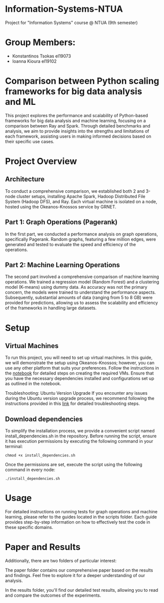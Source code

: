 # Information-Systems-NTUA
 
Project for "Information Systems" course @ NTUA (9th semester)

# Group Members:

- Konstantinos Tsokas el19073
- Ioanna Kioura el19102

# Comparison between Python scaling frameworks for big data analysis and ML

This project explores the performance and scalability of Python-based frameworks for big data analysis and machine learning, focusing on a comparison between Ray and Spark. Through detailed benchmarks and analysis, we aim to provide insights into the strengths and limitations of each framework, assisting users in making informed decisions based on their specific use cases.

# Project Overview

## Architecture

To conduct a comprehensive comparison, we established both 2 and 3-node cluster setups, installing Apache Spark, Hadoop Distributed File System (Hadoop DFS), and Ray. 
Each virtual machine is isolated on a node, hosted using the Okeanos-Knossos service by GRNET. 

## Part 1: Graph Operations (Pagerank)
In the first part, we conducted a performance analysis on graph operations, specifically Pagerank. Random graphs, featuring a few million edges, were generated and tested to evaluate the speed and efficiency of the operations.

## Part 2: Machine Learning Operations
The second part involved a comprehensive comparison of machine learning operations. We trained a regression model (Random Forest) and a clustering model (K-means) using dummy data. As accuracy was not the primary concern, the models were trained to understand the performance aspects. Subsequently, substantial amounts of data (ranging from 5 to 8 GB) were provided for predictions, allowing us to assess the scalability and efficiency of the frameworks in handling large datasets.

# Setup

## Virtual Machines
To run this project, you will need to set up virtual machines. In this guide, we will demonstrate the setup using Okeanos-Knossos; however, you can use any other platform that suits your preferences. Follow the instructions in the [notebook](https://colab.research.google.com/drive/1eE5FXf78Vz0KmBK5W8d4EUvEFATrVLmr?usp=drive_link) for detailed steps on creating the required VMs. Ensure that you have the necessary dependencies installed and configurations set up as outlined in the notebook.

Troubleshooting: Ubuntu Version Upgrade
If you encounter any issues during the Ubuntu version upgrade process, we recommend following the instructions provided in this [link](https://askubuntu.com/questions/1337637/apt-cant-upgrade-packages-and-system-still-showing-16-04-xenial-sources-af) for detailed troubleshooting steps.

## Download dependencies
To simplify the installation process, we provide a convenient script named install_dependencies.sh in the repository. Before running the script, ensure it has execution permissions by executing the following command in your terminal:
```
chmod +x install_dependencies.sh
```
Once the permissions are set, execute the script using the following command in every node:
```
./install_dependencies.sh
```
# Usage
For detailed instructions on running tests for graph operations and machine learning, please refer to the guides located in the scripts folder. Each guide provides step-by-step information on how to effectively test the code in these specific domains.

# Paper and Results

Additionally, there are two folders of particular interest:

The paper folder contains our comprehensive paper based on the results and findings. Feel free to explore it for a deeper understanding of our analysis.

In the results folder, you'll find our detailed test results, allowing you to read and compare the outcomes of the experiments.

